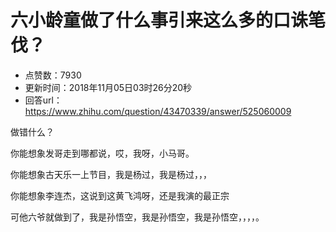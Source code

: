 # 六小龄童做了什么事引来这么多的口诛笔伐？
- 点赞数：7930
- 更新时间：2018年11月05日03时26分20秒
- 回答url：https://www.zhihu.com/question/43470339/answer/525060009
<body>
 <p data-pid="tcB7kTJc">做错什么？</p>
 <p data-pid="tbzEacT8">你能想象发哥走到哪都说，哎，我呀，小马哥。</p>
 <p data-pid="iUA0Q-mO">你能想象古天乐一上节目，我是杨过，我是杨过，，，</p>
 <p data-pid="HW4zGDq3">你能想象李连杰，这说到这黄飞鸿呀，还是我演的最正宗</p>
 <p data-pid="lZ6DPXVi">可他六爷就做到了，我是孙悟空，我是孙悟空，我是孙悟空，，，，。</p>
</body>